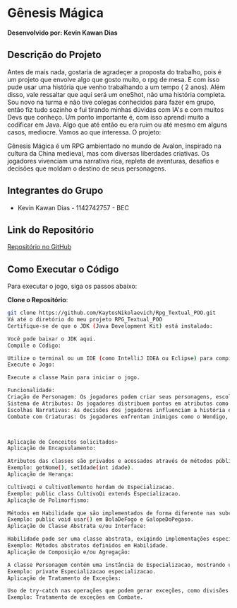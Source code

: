 # Gênesis Mágica

**Desenvolvido por: Kevin Kawan Dias**

## Descrição do Projeto
Antes de mais nada, gostaria de agradeçer a proposta do trabalho, pois é um projeto que envolve algo que gosto muito, o rpg de mesa. E com isso pude usar uma história que venho trabalhando a um tempo ( 2 anos).
Além disso, vale ressaltar que aqui será um oneShot, não uma história completa. Sou novo na turma e não tive colegas conhecidos para fazer em grupo, então fiz tudo sozinho e fui tirando minhas dúvidas com IA's e com muitos Devs que conheço. Um ponto importante é, com isso aprendi muito a codificar em Java. Algo que até então eu era ruim ou até mesmo em alguns casos, mediocre. Vamos ao que interessa. O projeto:

Gênesis Mágica é um RPG ambientado no mundo de Avalon, inspirado na cultura da China medieval, mas com diversas liberdades criativas. Os jogadores vivenciam uma narrativa rica, repleta de aventuras, desafios e decisões que moldam o destino de seus personagens.

## Integrantes do Grupo

- Kevin Kawan Dias - 1142742757 - BEC

## Link do Repositório

[Repositório no GitHub](https://github.com/KaytosNikolaevich/Rpg_Textual_POO.git)

## Como Executar o Código

Para executar o jogo, siga os passos abaixo:

**Clone o Repositório**:
   ```bash
   git clone https://github.com/KaytosNikolaevich/Rpg_Textual_POO.git
Vá até o diretório do meu projeto RPG_Textual_POO
Certifique-se de que o JDK (Java Development Kit) está instalado:

Você pode baixar o JDK aqui.
Compile o Código:

Utilize o terminal ou um IDE (como IntelliJ IDEA ou Eclipse) para compilar os arquivos Java.
Execute o Jogo:

Execute a classe Main para iniciar o jogo.

Funcionalidade:
Criação de Personagem: Os jogadores podem criar seus personagens, escolhendo nome, idade e especialização.
Sistema de Atributos: Os jogadores distribuem pontos em atributos como Força, Destreza, Resistência, Potência e Persuasão.
Escolhas Narrativas: As decisões dos jogadores influenciam a história e os resultados dos combates.
Combate com Criaturas: Os jogadores enfrentam inimigos como o Wendigo, com resultados baseados em suas escolhas e atributos. 



Aplicação de Conceitos solicitados>
Aplicação de Encapsulamento:

Atributos das classes são privados e acessados através de métodos públicos (getters e setters).
Exemplo: getNome(), setIdade(int idade).
Aplicação de Herança:

CultivoQi e CultivoElemento herdam de Especializacao.
Exemplo: public class CultivoQi extends Especializacao.
Aplicação de Polimorfismo:

Métodos em Habilidade que são implementados de forma diferente nas subclasses.
Exemplo: public void usar() em BolaDeFogo e GalopeDoPegaso.
Aplicação de Classe Abstrata e/ou Interface:

Habilidade pode ser uma classe abstrata, exigindo implementações específicas nas subclasses.
Exemplo: Métodos abstratos definidos em Habilidade.
Aplicação de Composição e/ou Agregação:

A classe Personagem contém uma instância de Especializacao, mostrando uma relação de composição.
Exemplo: private Especializacao especializacao.
Aplicação de Tratamento de Exceções:

Uso de try-catch nas operações que podem gerar exceções, como divisões ou acessos a elementos de uma lista.
Exemplo: Tratamento de exceções em Combate.

